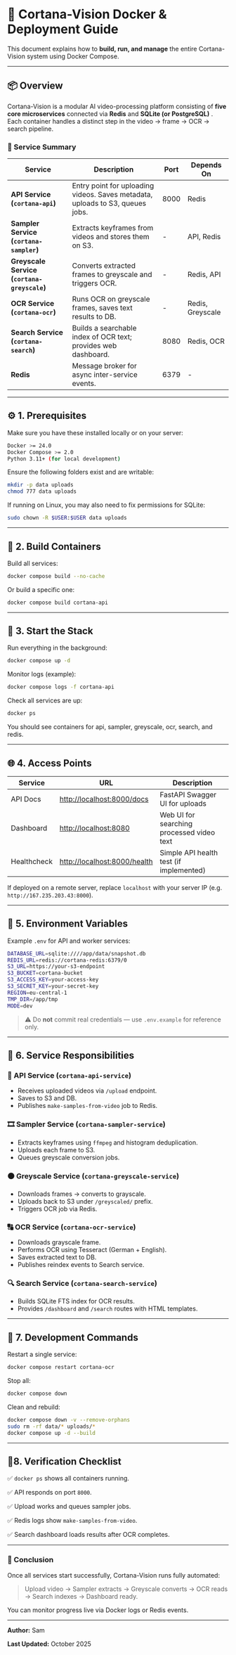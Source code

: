 # 🐳 Cortana-Vision Docker & Deployment Guide

This document explains how to **build, run, and manage** the entire Cortana-Vision system using Docker Compose.

---

## 📦 Overview

Cortana-Vision is a modular AI video-processing platform consisting of **five core microservices** connected via **Redis** and  **SQLite (or PostgreSQL)** . Each container handles a distinct step in the video → frame → OCR → search pipeline.

### 🔧 Service Summary

| Service                                             | Description                                                                   | Port | Depends On       |
| --------------------------------------------------- | ----------------------------------------------------------------------------- | ---- | ---------------- |
| **API Service (`cortana-api`)**             | Entry point for uploading videos. Saves metadata, uploads to S3, queues jobs. | 8000 | Redis            |
| **Sampler Service (`cortana-sampler`)**     | Extracts keyframes from videos and stores them on S3.                         | -    | API, Redis       |
| **Greyscale Service (`cortana-greyscale`)** | Converts extracted frames to greyscale and triggers OCR.                      | -    | Redis, API       |
| **OCR Service (`cortana-ocr`)**             | Runs OCR on greyscale frames, saves text results to DB.                       | -    | Redis, Greyscale |
| **Search Service (`cortana-search`)**       | Builds a searchable index of OCR text; provides web dashboard.                | 8080 | Redis, OCR       |
| **Redis**                                     | Message broker for async inter-service events.                                | 6379 | -                |

---

## ⚙️ 1. Prerequisites

Make sure you have these installed locally or on your server:

```bash
Docker >= 24.0
Docker Compose >= 2.0
Python 3.11+ (for local development)
```

Ensure the following folders exist and are writable:

```bash
mkdir -p data uploads
chmod 777 data uploads
```

If running on Linux, you may also need to fix permissions for SQLite:

```bash
sudo chown -R $USER:$USER data uploads
```

---

## 🧱 2. Build Containers

Build all services:

```bash
docker compose build --no-cache
```

Or build a specific one:

```bash
docker compose build cortana-api
```

---

## 🚀 3. Start the Stack

Run everything in the background:

```bash
docker compose up -d
```

Monitor logs (example):

```bash
docker compose logs -f cortana-api
```

Check all services are up:

```bash
docker ps
```

You should see containers for api, sampler, greyscale, ocr, search, and redis.

---

## 🌐 4. Access Points

| Service     | URL                                                       | Description                               |
| ----------- | --------------------------------------------------------- | ----------------------------------------- |
| API Docs    | [http://localhost:8000/docs](http://localhost:8000/docs)     | FastAPI Swagger UI for uploads            |
| Dashboard   | [http://localhost:8080](http://localhost:8080/)              | Web UI for searching processed video text |
| Healthcheck | [http://localhost:8000/health](http://localhost:8000/health) | Simple API health test (if implemented)   |

If deployed on a remote server, replace `localhost` with your server IP (e.g. `http://167.235.203.43:8000`).

---

## 🧩 5. Environment Variables

Example `.env` for API and worker services:

```bash
DATABASE_URL=sqlite:////app/data/snapshot.db
REDIS_URL=redis://cortana-redis:6379/0
S3_URL=https://your-s3-endpoint
S3_BUCKET=cortana-bucket
S3_ACCESS_KEY=your-access-key
S3_SECRET_KEY=your-secret-key
REGION=eu-central-1
TMP_DIR=/app/tmp
MODE=dev
```

> ⚠️ Do **not** commit real credentials — use `.env.example` for reference only.

---

## 🧠 6. Service Responsibilities

### 🧩 API Service (`cortana-api-service`)

* Receives uploaded videos via `/upload` endpoint.
* Saves to S3 and DB.
* Publishes `make-samples-from-video` job to Redis.

### 🎞️ Sampler Service (`cortana-sampler-service`)

* Extracts keyframes using `ffmpeg` and histogram deduplication.
* Uploads each frame to S3.
* Queues greyscale conversion jobs.

### ⚫ Greyscale Service (`cortana-greyscale-service`)

* Downloads frames → converts to grayscale.
* Uploads back to S3 under `/greyscaled/` prefix.
* Triggers OCR job via Redis.

### 🔠 OCR Service (`cortana-ocr-service`)

* Downloads grayscale frame.
* Performs OCR using Tesseract (German + English).
* Saves extracted text to DB.
* Publishes reindex events to Search service.

### 🔍 Search Service (`cortana-search-service`)

* Builds SQLite FTS index for OCR results.
* Provides `/dashboard` and `/search` routes with HTML templates.

---

## 🧰 7. Development Commands

Restart a single service:

```bash
docker compose restart cortana-ocr
```

Stop all:

```bash
docker compose down
```

Clean and rebuild:

```bash
docker compose down -v --remove-orphans
sudo rm -rf data/* uploads/*
docker compose up -d --build
```

---

## 🧾8. Verification Checklist

✅ `docker ps` shows all containers running.

✅ API responds on port `8000`.

✅ Upload works and queues sampler jobs.

✅ Redis logs show `make-samples-from-video`.

✅ Search dashboard loads results after OCR completes.

---

### 🎯 Conclusion

Once all services start successfully, Cortana-Vision runs fully automated:

> Upload video → Sampler extracts → Greyscale converts → OCR reads → Search indexes → Dashboard ready.

You can monitor progress live via Docker logs or Redis events.

---

**Author:** Sam

**Last Updated:** October 2025
